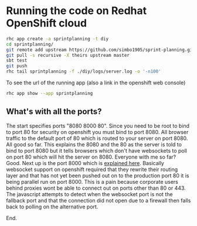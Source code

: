 
# Running the code on Redhat OpenShift cloud

```sh
rhc app create -a sprintplanning -t diy 
cd sprintplanning/
git remote add upstream https://github.com/simbo1905/sprint-planning.git
git pull -s recursive -X theirs upstream master
sbt test
git push
rhc tail sprintplanning -f ./diy/logs/server.log -o '-n100'
```

To see the url of the running app (also a link in the openshift web console)

```sh
rhc app show --app sprintplanning
```

## What's with all the ports? 

The start specifies ports "8080 8000 80". Since you need to be root to bind to port 80 for security on openshift you must bind to port 8080. All browser traffic to the default port of 80 which is routed to your server on port 8080. All good so far. This explains the 8080 and the 80 as the server is told to bind to port 8080 but it tells browsers which don't have websockets to poll on port 80 which will hit the server on 8080. Everyone with me so far? Good. Next up is the port 8000 which is [explained here](https://www.openshift.com/blogs/paas-websockets). Basically websocket support on openshift required that they rewrite their routing layer and that has not yet been pushed out on to the production port 80 it is being parallel run on port 8000. This is a pain because corporate users behind proxies wont be able to connect out on ports other than 80 or 443. The javascript attempts to detect when the websocket port is not the fallback port and that the connection did not open due to a firewall then falls back to polling on the alternative port. 

End. 
